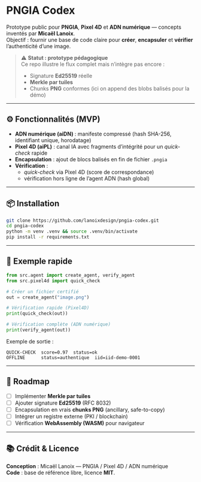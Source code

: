 # PNGIA Codex

Prototype public pour **PNGIA**, **Pixel 4D** et **ADN numérique** — concepts inventés par **Micaël Lanoix**.  
Objectif : fournir une base de code claire pour **créer**, **encapsuler** et **vérifier** l’authenticité d’une image.

> ⚠️ **Statut : prototype pédagogique**  
> Ce repo illustre le flux complet mais n’intègre pas encore :  
> - Signature **Ed25519** réelle  
> - **Merkle par tuiles**  
> - Chunks **PNG** conformes (ici on append des blobs balisés pour la démo)  

---

## ⚙️ Fonctionnalités (MVP)

- **ADN numérique (aiDN)** : manifeste compressé (hash SHA-256, identifiant unique, horodatage)  
- **Pixel 4D (aiPL)** : canal IA avec fragments d’intégrité pour un *quick-check* rapide  
- **Encapsulation** : ajout de blocs balisés en fin de fichier `.pngia`  
- **Vérification** :  
  - *quick-check* via Pixel 4D (score de correspondance)  
  - vérification hors ligne de l’agent ADN (hash global)  

---

## 📦 Installation

```bash
git clone https://github.com/lanoixdesign/pngia-codex.git
cd pngia-codex
python -m venv .venv && source .venv/bin/activate
pip install -r requirements.txt
```

---

## 🚀 Exemple rapide

```python
from src.agent import create_agent, verify_agent
from src.pixel4d import quick_check

# Créer un fichier certifié
out = create_agent("image.png")

# Vérification rapide (Pixel4D)
print(quick_check(out))

# Vérification complète (ADN numérique)
print(verify_agent(out))
```

Exemple de sortie :

```
QUICK-CHECK  score=0.97  status=ok
OFFLINE      status=authentique  iid=iid-demo-0001
```

---

## 🧱 Roadmap

- [ ] Implémenter **Merkle par tuiles**  
- [ ] Ajouter signature **Ed25519** (RFC 8032)  
- [ ] Encapsulation en vrais **chunks PNG** (ancillary, safe-to-copy)  
- [ ] Intégrer un registre externe (PKI / blockchain)  
- [ ] Vérification **WebAssembly (WASM)** pour navigateur  

---

## 📚 Crédit & Licence

**Conception** : Micaël Lanoix — PNGIA / Pixel 4D / ADN numérique  
**Code** : base de référence libre, licence **MIT**.
